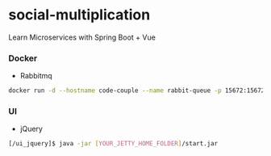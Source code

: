 # social-multiplication

Learn Microservices with Spring Boot + Vue	

### Docker 

- Rabbitmq

```sh
docker run -d --hostname code-couple --name rabbit-queue -p 15672:15672 -p 5672:5672 rabbitmq:3.6-management
```

### UI 

- jQuery  

```sh
[/ui_jquery]$ java -jar [YOUR_JETTY_HOME_FOLDER]/start.jar
```
